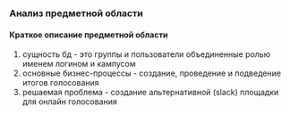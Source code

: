 ### Анализ предметной области
#### Краткое описание предметной области 
1. сущность бд - это группы  и пользователи объединенные ролью именем логином и кампусом 
2. основные бизнес-процессы - создание, проведение и подведение итогов  голосования
3. решаемая проблема - создание альтернативной (slack) площадки для онлайн голосования
